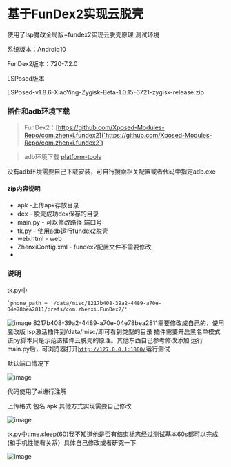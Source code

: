 # 基于FunDex2实现云脱壳

使用了lsp魔改全局版+fundex2实现云脱壳原理
测试环境

系统版本：Android10

FunDex2版本：720-7.2.0

LSPosed版本

LSPosed-v1.8.6-XiaoYing-Zygisk-Beta-1.0.15-6721-zygisk-release.zip

### 插件和adb环境下载

> FunDex2：[https://github.com/Xposed-Modules-Repo/com.zhenxi.fundex2](`https://github.com/Xposed-Modules-Repo/com.zhenxi.fundex2`)

> adb环境下载
> [platform-tools](https://developer.android.com/tools/releases/platform-tools)

没有adb环境需要自己下载安装，可自行搜索相关配置或者代码中指定adb.exe

#### zip内容说明

- apk -上传apk存放目录
- dex - 脱壳成功dex保存的目录
- main.py - 可以修改路径 端口号
- tk.py - 使用adb运行fundex2脱壳
- web.html - web
- ZhenxiConfig.xml - fundex2配置文件不需要修改
- 

### 说明

tk.py中

```
`phone_path = '/data/misc/8217b408-39a2-4489-a70e-04e78bea2811/prefs/com.zhenxi.FunDex2/'
```
![image](https://github.com/Zero1yi/fundex2-cloud-unpacker/blob/main/img/2.png)
8217b408-39a2-4489-a70e-04e78bea2811需要修改成自己的，使用魔改版
lsp激活插件到/data/misc/即可看到类型的目录
插件需要开启黑名单模式
该py脚本只是示范该插件云脱壳的原理。其他东西自己参考修改添加
运行main.py后，可浏览器打开[`http://127.0.0.1:1000/`](http://127.0.0.1:1000/)运行测试

默认端口情况下

![image](https://github.com/Zero1yi/fundex2-cloud-unpacker/blob/main/img/1.png)

代码使用了ai进行注解

上传格式 包名.apk 其他方式实现需要自己修改

![image](https://github.com/Zero1yi/fundex2-cloud-unpacker/blob/main/img/3.png)

tk.py中time.sleep(60)我不知道他是否有结束标志经过测试基本60s都可以完成(和手机性能有关系）具体自己修改或者研究一下

![image](https://github.com/Zero1yi/fundex2-cloud-unpacker/blob/main/img/4.png)
